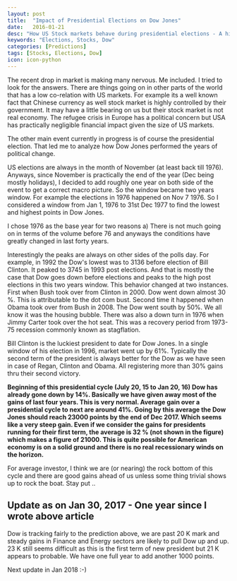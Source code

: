 ```yaml
---
layout: post
title:  "Impact of Presidential Elections on Dow Jones"
date:   2016-01-21
desc: "How US Stock markets behave during presidential elections - A historical review"
keywords: "Elections, Stocks, Dow"
categories: [Predictions]
tags: [Stocks, Elections, Dow]
icon: icon-python
---
```

[](/homepage/static/img/blog/AmJBlog/PresidentialElection.png)

The recent drop in market is making many nervous. Me included. I tried to look for the answers. There are things going on in other parts of the world that has a low co-relation with US markets. For example its a well known fact that Chinese currency as well stock market is highly controlled by their government. It may have a little bearing on us but their stock market is not real economy. The refugee crisis in Europe has a political concern but USA has practically negligible financial impact given the size of US markets.

The other main event currently in progress is of course the presidential election. That led me to analyze how Dow Jones performed the years of political change.

US elections are always in the month of November (at least back till 1976). Anyways, since November is practically the end of the year (Dec being mostly holidays), I decided to add roughly one year on both side of the event to get a correct macro picture. So the window became two years window. For example the elections in 1976 happened on Nov 7 1976. So I considered a window from Jan 1, 1976 to 31st Dec 1977 to find the lowest and highest points in Dow Jones.

I chose 1976 as the base year for two reasons a) There is not much going on in terms of the volume before 76 and anyways the conditions have greatly changed in last forty years.

Interestingly the peaks are always on other sides of the polls day. For example, in 1992 the Dow's lowest was to 3136 before election of Bill Clinton. It peaked to 3745 in 1993 post elections. And that is mostly the case that Dow goes down before elections and peaks to the high post elections in this two years window. This behavior changed at two instances. First when Bush took over from Clinton in 2000. Dow went down almost 30 %. This is attributable to the dot com bust. Second time it happened when Obama took over from Bush in 2008. The Dow went south by 50%. We all know it was the housing bubble. There was also a down turn in 1976 when Jimmy Carter took over the hot seat. This was a recovery period from 1973-75 recession commonly known as stagflation.

Bill Clinton is the luckiest president to date for Dow Jones. In a single window of his election in 1996, market went up by 61%. Typically the second term of the president is always better for the Dow as we have seen in case of Regan, Clinton and Obama. All registering more than 30% gains thru their second victory.

[](/homepage/static/img/blog/AmJBlog/PresidentialElection2.png)

**Beginning of this presidential cycle (July 20, 15 to Jan 20, 16) Dow has already gone down by 14%. Basically we have given away most of the gains of last four years. This is very normal. Average gain over a presidential cycle to next are around 41%. Going by this average the Dow Jones should reach 23000 points by the end of Dec 2017. Which seems like a very steep gain. Even if we consider the gains for presidents running for their first term, the average is 32 % (not shown in the figure) which makes a figure of 21000. This is quite possible for American economy is on a solid ground and there is no real recessionary winds on the horizon.**

For average investor, I think we are (or nearing) the rock bottom of this cycle and there are good gains ahead of us unless some thing trivial shows up to rock the boat. Stay put ..

## Update as on Jan 30, 2017 - One year since I wrote above article

Dow is tracking fairly to the prediction above, we are past 20 K mark and steady gains in Finance and Energy sectors are likely to pull Dow up and up. 23 K still seems difficult as this is the first term of new president but 21 K appears to probable. We have one full year to add another 1000 points.

Next update in Jan 2018 :-)
